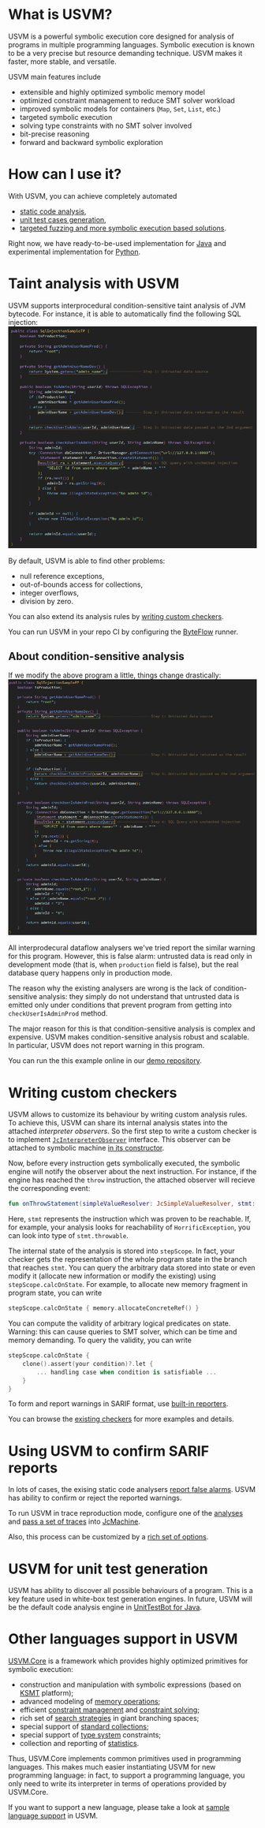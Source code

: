 # What is USVM?

USVM is a powerful symbolic execution core designed for analysis of programs in multiple programming languages. Symbolic execution is known to be a very precise but resource demanding technique. USVM makes it faster, more stable, and versatile.

USVM main features include

* extensible and highly optimized symbolic memory model
* optimized constraint management to reduce SMT solver workload
* improved symbolic models for containers (`Map`, `Set`, `List`, etc.)
* targeted symbolic execution
* solving type constraints with no SMT solver involved
* bit-precise reasoning
* forward and backward symbolic exploration

# How can I use it?

With USVM, you can achieve completely automated
* [static code analysis](#taint-analysis-with-usvm),
* [unit test cases generation](#usvm-for-unit-test-generation),
* [targeted fuzzing and more symbolic execution based solutions](#using-usvm-to-confirm-sarif-reports).

Right now, we have ready-to-be-used implementation for [Java](https://github.com/UnitTestBot/usvm/tree/main/usvm-jvm) and experimental implementation for [Python](https://github.com/UnitTestBot/usvm/tree/tochilinak/python/usvm-python).

# Taint analysis with USVM

USVM supports interprocedural condition-sensitive taint analysis of JVM bytecode. For instance, it is able to automatically find the following SQL injection:
![True positive sample](./docs/assets/images/injection.png)

By default, USVM is able to find other problems:
* null reference exceptions,
* out-of-bounds access for collections,
* integer overflows,
* division by zero.

You can also extend its analysis rules by [writing custom checkers](#writing-custom-checkers).


You can run USVM in your repo CI by configuring the [ByteFlow](https://github.com/UnitTestBot/byteflow) runner. 

## About condition-sensitive analysis

If we modify the above program a little, things change drastically:
![False positive sample](./docs/assets/images/injection_fp.png)

All interprodecural dataflow analysers we've tried report the similar warning for this program. However, this is false alarm: untrusted data is read only in development mode (that is, when `production` field is false), but the real database query happens only in production mode.

The reason why the existing analysers are wrong is the lack of condition-sensitive analysis: they simply do not understand that untrusted data is emitted only under conditions that prevent program from getting into `checkUserIsAdminProd` method. 

The major reason for this is that condition-sensitive analysis is complex and expensive. USVM makes condition-sensitive analysis robust and scalable. In particular, USVM does not report warning in this program.

You can run the this example online in our [demo repository](https://github.com/unitTestBot/byteflow/security/code-scanning).

# Writing custom checkers

USVM allows to customize its behaviour by writing custom analysis rules. To achieve this, USVM can share its internal analysis states into the attached *interpreter observers*. So the first step to write a custom checker is to implement [`JcInterpreterObserver`](https://github.com/UnitTestBot/usvm/blob/b6ed4682063f1ff6008b3f3c8aa15be663706c74/usvm-jvm/src/main/kotlin/org/usvm/machine/JcInterpreterObserver.kt) interface. This observer can be attached to symbolic machine [in its constructor](https://github.com/UnitTestBot/usvm/blob/b6ed4682063f1ff6008b3f3c8aa15be663706c74/usvm-jvm/src/main/kotlin/org/usvm/machine/JcMachine.kt#L35C17-L35C36).

Now, before every instruction gets symbolically executed, the symbolic engine will notify the observer about the next instruction. For instance, if the engine has reached the `throw` instruction, the attached observer will recieve the corresponding event:
```kotlin
fun onThrowStatement(simpleValueResolver: JcSimpleValueResolver, stmt: JcThrowInst, stepScope: JcStepScope)
```

Here, `stmt` represents the instruction which was proven to be reachable. If, for example, your analysis looks for reachability of `HorrificException`, you can look into type of `stmt.throwable`.

The internal state of the analysis is stored into `stepScope`. In fact, your checker gets the representation of the whole program state in the branch that reaches `stmt`. You can query the arbitrary data stored into state or even modify it (allocate new information or modify the existing) using `stepScope.calcOnState`. For example, to allocate new memory fragment in program state, you can write
```kotlin
stepScope.calcOnState { memory.allocateConcreteRef() }
```

You can compute the validity of arbitrary logical predicates on state. Warning: this can cause queries to SMT solver, which can be time and memory demanding. To query the validity, you can write
```kotlin
stepScope.calcOnState { 
	clone().assert(your condition)?.let {
		... handling case when condition is satisfiable ...
	}
}
```

To form and report warnings in SARIF format, use [built-in reporters](https://github.com/UnitTestBot/jacodb/blob/e61c2fa41533a2f0a39fad0beb220c3350987345/jacodb-analysis/src/main/kotlin/org/jacodb/analysis/sarif/DataClasses.kt#L137).

You can browse the [existing checkers](https://github.com/UnitTestBot/usvm/blob/b6ed4682063f1ff6008b3f3c8aa15be663706c74/usvm-jvm/src/main/kotlin/org/usvm/api/targets/TaintAnalysis.kt) for more examples and details.

# Using USVM to confirm SARIF reports

In lots of cases, the exising static code analysers [report false alarms](#about-condition-sensitive-analysis). USVM has ability to confirm or reject the reported warnings. 

To run USVM in trace reproduction mode, configure one of the [analyses](https://github.com/UnitTestBot/usvm/blob/saloed/usvm-demo/usvm-jvm/src/main/kotlin/org/usvm/api/targets/TaintAnalysis.kt) and [pass a set of traces](https://github.com/UnitTestBot/usvm/blob/a1e931e5e51f463ed4a33009cee1ffa01cd375bd/usvm-jvm/src/main/kotlin/org/usvm/api/targets/TaintAnalysis.kt#L29) into [JcMachine](https://github.com/UnitTestBot/usvm/blob/main/usvm-jvm/src/main/kotlin/org/usvm/machine/JcMachine.kt).

Also, this process can be customized by a [rich set of options](https://github.com/UnitTestBot/usvm/blob/main/usvm-util/src/main/kotlin/org/usvm/UMachineOptions.kt).

# USVM for unit test generation

USVM has ability to discover all possible behaviours of a program. This is a key feature used in white-box test generation engines. In future, USVM will be the default code analysis engine in [UnitTestBot for Java](https://github.com/UnitTestBot/utbotjava).


# Other languages support in USVM

[USVM.Core](https://github.com/UnitTestBot/usvm/tree/main/usvm-core) is a framework which provides highly optimized primitives for symbolic execution:
* construction and manipulation with symbolic expressions (based on [KSMT](https://github.com/UnitTestBot/ksmt) platform);
* advanced modeling of [memory operations](https://github.com/UnitTestBot/usvm/tree/main/usvm-core/src/main/kotlin/org/usvm/memory);
* efficient [constraint managenent](https://github.com/UnitTestBot/usvm/tree/main/usvm-core/src/main/kotlin/org/usvm/constraints) and [constraint solving](https://github.com/UnitTestBot/usvm/tree/main/usvm-core/src/main/kotlin/org/usvm/solver);
* rich set of [search strategies](https://github.com/UnitTestBot/usvm/tree/main/usvm-core/src/main/kotlin/org/usvm/ps) in giant branching spaces;
* special support of [standard collections](https://github.com/UnitTestBot/usvm/tree/main/usvm-core/src/main/kotlin/org/usvm/collection);
* special support of [type system](https://github.com/UnitTestBot/usvm/tree/main/usvm-core/src/main/kotlin/org/usvm/types) constraints;
* collection and reporting of [statistics](https://github.com/UnitTestBot/usvm/tree/main/usvm-core/src/main/kotlin/org/usvm/statistics).

Thus, USVM.Core implements common primitives used in programming languages. This makes much easier instantiating USVM for new programming language: in fact, to support a programming language, you only need to write its interpreter in terms of operations provided by USVM.Core.

If you want to support a new language, please take a look at [sample language support](https://github.com/UnitTestBot/usvm/tree/main/usvm-sample-language) in USVM.